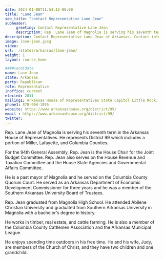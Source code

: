 ```yaml
---
date: 2024-01-08T11:54:12-05:00
title: "Lane Jean"
seo_title: "contact Representative Lane Jean"
subheader:
     greeting: Contact Representative Lane Jean
     description: Rep. Lane Jean of Magnolia is serving his seventh term in the Arkansas House of Representatives. He represents District 99 which includes a portion of Miller, Lafayette, and Columbia Counties. For the 94th General Assembly, Rep. Jean is the House Chair for the Joint Budget Committee.
description: Contact Representative Lane Jean of Arkansas. Contact information for Lane Jean includes email address, phone number, and mailing address.
image: lane-jean.jpeg
video:
url:  /states/arkansas/lane-jean/
weight: 1
layout: course_home

####candidate
name: Lane Jean
state: Arkansas
party: Republican
role: Representative
inoffice: current
elected: 2011
mailing1: Arkansas House of Representatives State Capitol Little Rock, AR 72201
phone1: 870-904-1856
website: https://www.arkansashouse.org/district/99/
email : https://www.arkansashouse.org/district/99/
twitter:
---
```


Rep. Lane Jean of Magnolia is serving his seventh term in the Arkansas House of Representatives. He represents District 99 which includes a portion of Miller, Lafayette, and Columbia Counties.  

For the 94th General Assembly, Rep. Jean is the House Chair for the Joint Budget Committee. Rep. Jean also serves on the House Revenue and Taxation Committee and the House State Agencies and Governmental Affairs Committee.  

He is a past mayor of Magnolia and he served on the Columbia County Quorum Court. He served as an Arkansas Department of Economic Development Commissioner for three years and he was a member of the Southern Arkansas University Board of Trustees.

Rep. Jean graduated from Magnolia High School. He attended Abilene Christian University and graduated from Southern Arkansas University in Magnolia with a bachelor's degree in history.

He works in timber, real estate, and cattle farming. He is also a member of the Columbia County Cattlemen Association and the Arkansas Municipal League.

He enjoys spending time outdoors in his free time. He and his wife, Judy, are members of the Church of Christ, and they have two children and one grandchild.
